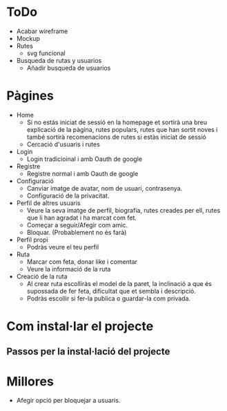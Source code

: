 # ToDo
- Acabar wireframe
- Mockup
- Rutes
    - svg funcional
- Busqueda de rutas y usuarios
    - Añadir busqueda de usuarios




# Pàgines
- Home 
    - Si no estás iniciat de sessió en la homepage et sortirà una breu explicació de la pàgina, rutes populars,  rutes que han sortit noves i també sortirà recomenacions de rutes si estàs iniciat de sessió
    - Cercació d'usuaris i rutes
- Login
    - Login tradicioinal i amb Oauth de google
- Registre
    - Registre normal i amb Oauth de google
- Configuració
    - Canviar imatge de avatar, nom de usuari, contrasenya.
    - Configuració de la privacitat.
- Perfil de altres usuaris
    - Veure la seva imatge de perfil, biografía, rutes creades per ell, rutes que li han agradat i ha marcat com fet.
    - Começar a seguir/Afegir com amic.
    - Bloquar. (Probablement no és farà)
- Perfil propi
    - Podràs veure el teu perfil 
- Ruta
    - Marcar com feta, donar like i comentar
    - Veure la informació de la ruta
- Creació de la ruta
    - Al crear ruta escolliràs el model de la paret, la inclinació a que és supossada de fer feta, dificultat que et sembla i descripció.
    - Podràs escollir si fer-la publica o guardar-la com privada.

# Com instal·lar el projecte
## Passos per la instal·lació del projecte

# Millores
- Afegir opció per bloquejar a usuaris.


